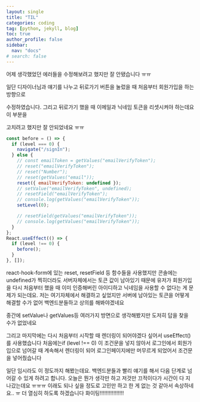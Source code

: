 ```yaml
---
layout: single
title: "TIL"
categories: coding
tag: [python, jekyll, blog]
toc: true
author_profile: false
sidebar:
  nav: "docs"
# search: false
---
```


어제 생각했었던 에러들을 수정해보려고 했지만 잘 안됐습니다 ㅠㅠ

일단 디자이너님과 얘기를 나누고 뒤로가기 버튼을 눌렀을 때 처음부터 회원가입을 하는 방향으로

수정하였습니다. 그리고 뒤로가기 했을 때 이메일과 닉네임 토큰을 리셋시켜야 하는데요 이 부분을

고치려고 했지만 잘 안되었네요 ㅠㅠ

```jsx
const before = () => {
  if (level === 0) {
    navigate("/signIn");
  } else {
    // const emailToken = getValues("emailVerifyToken");
    // reset("emailVerifyToken");
    // reset("Number");
    // reset(getValues("email"));
    reset({ emailVerifyToken: undefined });
    // setValue("emailVerifyToken", undefined);
    // resetField("emailVerifyToken");
    // console.log(getValues("emailVerifyToken"));
    setLevel(0);

    // resetField(getValues("emailVerifyToken"));
    // console.log(getValues("emailVerifyToken"));
  }
};
React.useEffect(() => {
  if (level !== 0) {
    before();
  }
}, []);
```

react-hook-form에 있는 reset, resetField 등 함수들을 사용했지만 콘솔에는 undefined가 찍히더라도 서버자체에서는 토큰 값이 남아있기 때문에 유저가 회원가입을 다시 처음부터 했을 때 이미 인증해버린 아이디하고 닉네임을 사용할 수 없다는 게 문제가 되는데요. 저는 여기자체에서 해결하고 싶었지만 서버에 남아있는 토큰을 어떻게 해결할 수가 없어 백엔드분들하고 상의를 해봐야겠네요

중간에 setValue나 getValues등 여러가지 방면으로 생각해봤지만 도저히 답을 찾을 수가 없었네요

그리고 마지막에는 다시 처음부터 시작할 때 렌더링이 되어야겠다 싶어서 useEffect()를 사용했습니다 처음에는if (level !== 0) 이 조건문을 넣지 않아서 로그인에서 회원가입으로 넘어갈 때 계속해서 렌더링이 되어 로그인페이지에만 머무르게 되었어서 조건문을 넣어줬습니다

일단 임시라도 이 정도까지 해봤는데요. 백엔드분들과 빨리 얘기를 해서 다음 단계로 넘어갈 수 있게 하려고 합니다. 오늘은 뭔가 생각만 하고 저것만 끄적이다가 시간이 다 지나갔는데요 ㅠㅠㅠ 이래도 되나 싶을 정도로 고민만 하고 한 게 없는 것 같아서 속상하네요.. ㅠ 더 열심히 하도록 하겠습니다 화이팅!!!!!!!!!!!!!!!!

